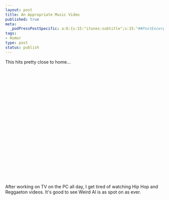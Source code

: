 ```yaml
--- 
layout: post
title: An Appropriate Music Video
published: true
meta: 
  _podPressPostSpecific: a:6:{s:15:"itunes:subtitle";s:15:"##PostExcerpt##";s:14:"itunes:summary";s:15:"##PostExcerpt##";s:15:"itunes:keywords";s:17:"##WordPressCats##";s:13:"itunes:author";s:10:"##Global##";s:15:"itunes:explicit";s:2:"No";s:12:"itunes:block";s:2:"No";}
tags: 
- Humor
type: post
status: publish
---
```

<p>This hits pretty close to home... </p>
<object width="425" height="350"><param name="movie" value="http://www.youtube.com/v/-xEzGIuY7kw"></param><param name="wmode" value="transparent"></param><embed src="http://www.youtube.com/v/-xEzGIuY7kw" type="application/x-shockwave-flash" wmode="transparent" width="425" height="350"></embed></object>

<p>After working on TV on the PC all day, I get tired of watching Hip Hop and Reggaeton videos. It's good to see Weird Al is as spot on as ever.</p>

